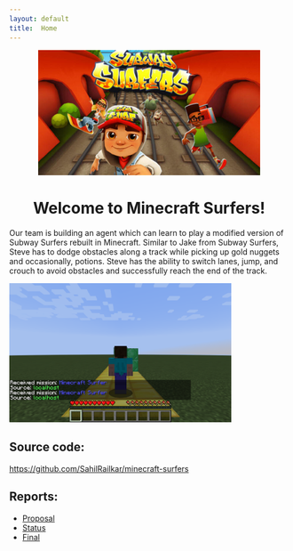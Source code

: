 ```yaml
---
layout: default
title:  Home
---
```


<div style="text-align: center;"><img src="./subway-surfers.jpg" alt="subway-surfers" width="400px"/>
    <br/>
    <h1>Welcome to Minecraft Surfers!</h1>
</div>

Our team is building an agent which can learn to play a modified version of Subway Surfers rebuilt in Minecraft. Similar to Jake from Subway Surfers, Steve has to dodge obstacles along a track while picking up gold nuggets and occasionally, potions. Steve has the ability to switch lanes, jump, and crouch to avoid obstacles and successfully reach the end of the track.

<img src="./agent.png" alt="agent" width="400px"/>

## Source code: 
https://github.com/SahilRailkar/minecraft-surfers

## Reports:
- [Proposal](proposal.html)
- [Status](status.html)
- [Final](final.html)